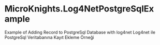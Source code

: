 # MicroKnights.Log4NetPostgreSqlExample
Example of Adding Record to PostgreSql Database with log4net
Log4net ile PostgreSql Veritabanına Kayıt Ekleme Örneği
